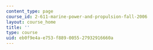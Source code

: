 ```yaml
---
content_type: page
course_id: 2-611-marine-power-and-propulsion-fall-2006
layout: course_home
title: ''
type: course
uid: eb0f9e4a-e753-f889-0055-27932916660a
---
```

